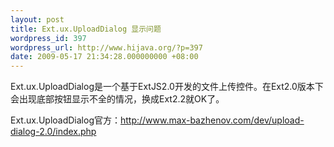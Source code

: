 ```yaml
---
layout: post
title: Ext.ux.UploadDialog 显示问题
wordpress_id: 397
wordpress_url: http://www.hijava.org/?p=397
date: 2009-05-17 21:34:28.000000000 +08:00
---
```

Ext.ux.UploadDialog是一个基于ExtJS2.0开发的文件上传控件。在Ext2.0版本下会出现底部按钮显示不全的情况，换成Ext2.2就OK了。

Ext.ux.UploadDialog官方：<a href="http://www.max-bazhenov.com/dev/upload-dialog-2.0/index.php" target="_blank">http://www.max-bazhenov.com/dev/upload-dialog-2.0/index.php</a>
